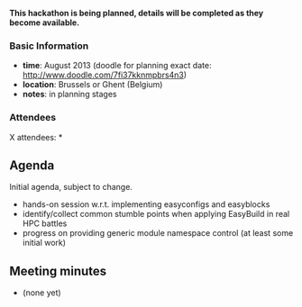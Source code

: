 **This hackathon is being planned, details will be completed as they become available.**

### Basic Information

* **time**: August 2013 (doodle for planning exact date: http://www.doodle.com/7fi37kknmpbrs4n3)
* **location**: Brussels or Ghent (Belgium)
* **notes**: in planning stages

### Attendees

X attendees:
* 

## Agenda

Initial agenda, subject to change.

 * hands-on session w.r.t. implementing easyconfigs and easyblocks
 * identify/collect common stumble points when applying EasyBuild in real HPC battles
 * progress on providing generic module namespace control (at least some initial work)

## Meeting minutes

 * (none yet)